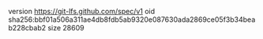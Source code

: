 version https://git-lfs.github.com/spec/v1
oid sha256:bbf01a506a311ae4db8fdb5ab9320e087630ada2869ce05f3b34beab228cbab2
size 28609
